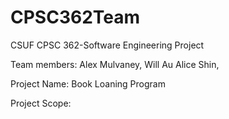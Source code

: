 # CPSC362Team
CSUF CPSC 362-Software Engineering Project

Team members:
	Alex Mulvaney,
	Will Au
	Alice Shin,
	

Project Name: Book Loaning Program

Project Scope:
